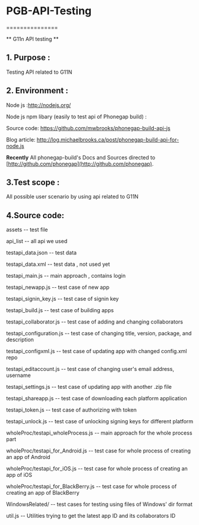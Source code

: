 # PGB-API-Testing #
===============

** G11n API testing **

## 1. Purpose : ##
Testing API related to G11N

## 2. Environment : ##
Node js :http://nodejs.org/

Node js npm libary (easily to test api of Phonegap build) :

Source code: https://github.com/mwbrooks/phonegap-build-api-js

Blog article: http://log.michaelbrooks.ca/post/phonegap-build-api-for-node.js

**Recently** All phonegap-build's Docs and Sources directed to [http://github.com/phonegap](http://github.com/phonegap).

## 3.Test scope :
All possible user scenario by using api related to G11N

## 4.Source code: ##
assets	-- test file

api_list	-- all api we used

testapi_data.json	-- test data

testapi_data.xml -- test data , not used yet

testapi_main.js	-- main approach , contains login

testapi_newapp.js	-- test case of new app

testapi_signin_key.js -- test case of signin key

testapi_build.js -- test case of building apps

testapi_collaborator.js -- test case of adding and changing collaborators

testapi_configuration.js -- test case of changing title, version, package, and description

testapi_configxml.js -- test case of updating app with changed config.xml repo

testapi_editaccount.js -- test case of changing user's email address, username

testapi_settings.js -- test case of updating app with another .zip file

testapi_shareapp.js -- test case of downloading each platform application

testapi_token.js -- test case of authorizing with token

testapi_unlock.js -- test case of unlocking signing keys for different platform

wholeProc/testapi_wholeProcess.js -- main approach for the whole process part

wholeProc/testapi_for_Android.js -- test case for whole process of creating an app of Android

wholeProc/testapi_for_iOS.js -- test case for whole process of creating an app of iOS

wholeProc/testapi_for_BlackBerry.js -- test case for whole process of creating an app of BlackBerry

WindowsRelated/  -- test cases for testing using files of Windows' dir format 

util.js -- Utilities trying to get the latest app ID and its collaborators ID

